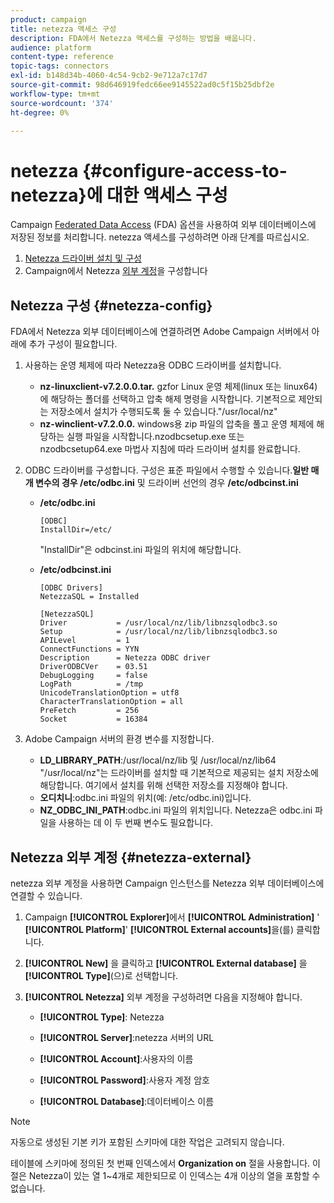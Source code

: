 ```yaml
---
product: campaign
title: netezza 액세스 구성
description: FDA에서 Netezza 액세스를 구성하는 방법을 배웁니다.
audience: platform
content-type: reference
topic-tags: connectors
exl-id: b148d34b-4060-4c54-9cb2-9e712a7c17d7
source-git-commit: 98d646919fedc66ee9145522ad0c5f15b25dbf2e
workflow-type: tm+mt
source-wordcount: '374'
ht-degree: 0%

---
```


# netezza {#configure-access-to-netezza}에 대한 액세스 구성

Campaign [Federated Data Access](../../installation/using/about-fda.md) (FDA) 옵션을 사용하여 외부 데이터베이스에 저장된 정보를 처리합니다. netezza 액세스를 구성하려면 아래 단계를 따르십시오.

1. [Netezza 드라이버 설치 및 구성](#netezza-config)
1. Campaign에서 Netezza [외부 계정](#netezza-external)을 구성합니다

## Netezza 구성 {#netezza-config}

FDA에서 Netezza 외부 데이터베이스에 연결하려면 Adobe Campaign 서버에서 아래에 추가 구성이 필요합니다.

1. 사용하는 운영 체제에 따라 Netezza용 ODBC 드라이버를 설치합니다.

   * **nz-linuxclient-v7.2.0.0.tar.** gzfor Linux 운영 체제(linux 또는 linux64)에 해당하는 폴더를 선택하고 압축 해제 명령을 시작합니다. 기본적으로 제안되는 저장소에서 설치가 수행되도록 둘 수 있습니다.&quot;/usr/local/nz&quot;
   * **nz-winclient-v7.2.0.0.** windows용 zip 파일의 압축을 풀고 운영 체제에 해당하는 실행 파일을 시작합니다.nzodbcsetup.exe 또는 nzodbcsetup64.exe 마법사 지침에 따라 드라이버 설치를 완료합니다.

1. ODBC 드라이버를 구성합니다. 구성은 표준 파일에서 수행할 수 있습니다.**일반 매개 변수의 경우 /etc/odbc.ini** 및 드라이버 선언의 경우 **/etc/odbcinst.ini**

   * **/etc/odbc.ini**

      ```
      [ODBC]
      InstallDir=/etc/
      ```

      &quot;InstallDir&quot;은 odbcinst.ini 파일의 위치에 해당합니다.

   * **/etc/odbcinst.ini**

      ```
      [ODBC Drivers]
      NetezzaSQL = Installed
      
      [NetezzaSQL]
      Driver           = /usr/local/nz/lib/libnzsqlodbc3.so
      Setup            = /usr/local/nz/lib/libnzsqlodbc3.so
      APILevel         = 1
      ConnectFunctions = YYN
      Description      = Netezza ODBC driver
      DriverODBCVer    = 03.51
      DebugLogging     = false
      LogPath          = /tmp
      UnicodeTranslationOption = utf8
      CharacterTranslationOption = all
      PreFetch         = 256
      Socket           = 16384
      ```

1. Adobe Campaign 서버의 환경 변수를 지정합니다.

   * **LD_LIBRARY_PATH**:/usr/local/nz/lib 및 /usr/local/nz/lib64 &quot;/usr/local/nz&quot;는 드라이버를 설치할 때 기본적으로 제공되는 설치 저장소에 해당합니다. 여기에서 설치를 위해 선택한 저장소를 지정해야 합니다.
   * **오디치니**:odbc.ini 파일의 위치(예: /etc/odbc.ini)입니다.
   * **NZ_ODBC_INI_PATH**:odbc.ini 파일의 위치입니다. Netezza은 odbc.ini 파일을 사용하는 데 이 두 번째 변수도 필요합니다.

## Netezza 외부 계정 {#netezza-external}

netezza 외부 계정을 사용하면 Campaign 인스턴스를 Netezza 외부 데이터베이스에 연결할 수 있습니다.

1. Campaign **[!UICONTROL Explorer]**&#x200B;에서 **[!UICONTROL Administration]** &#39; **[!UICONTROL Platform]**&#39; **[!UICONTROL External accounts]**&#x200B;을(를) 클릭합니다.

1. **[!UICONTROL New]** 을 클릭하고 **[!UICONTROL External database]** 을 **[!UICONTROL Type]**(으)로 선택합니다.

1. **[!UICONTROL Netezza]** 외부 계정을 구성하려면 다음을 지정해야 합니다.

   * **[!UICONTROL Type]**: Netezza

   * **[!UICONTROL Server]**:netezza 서버의 URL

   * **[!UICONTROL Account]**:사용자의 이름

   * **[!UICONTROL Password]**:사용자 계정 암호

   * **[!UICONTROL Database]**:데이터베이스 이름

>[!NOTE]
>
>자동으로 생성된 기본 키가 포함된 스키마에 대한 작업은 고려되지 않습니다.
>
>테이블에 스키마에 정의된 첫 번째 인덱스에서 **Organization on** 절을 사용합니다. 이 절은 Netezza이 있는 열 1~4개로 제한되므로 이 인덱스는 4개 이상의 열을 포함할 수 없습니다.
